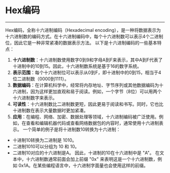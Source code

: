 # Hex编码

---

Hex编码，全称十六进制编码（Hexadecimal encoding），是一种将数据表示为十六进制数的编码方式。在十六进制编码中，每个十六进制数可以表示4个二进制位，因此它是一种非常紧凑的数据表示方法。
以下是十六进制编码的一些基本特点：
1. **十六进制数**：十六进制数使用数字0到9和字母A到F来表示，其中A到F代表了十进制中的10到15。因此，十六进制数系统是基于16的数字系统。
2. **表示范围**：每个十六进制位可以表示从0到F，即十进制中的0到15，相当于4位二进制数（0000到1111）。
3. **数据编码**：在计算机科学中，经常将内存地址、字节序列或其他数据编码为十六进制，因为这样更加直观和易于阅读。例如，一个字节（8位）可以用两个十六进制数字来表示。
4. **可读性**：十六进制数比二进制数更短，因此更易于阅读和书写。同时，它也比十进制数在表示大量数据时更加紧凑。
5. **应用**：在编程、网络、加密、数据处理等领域，十六进制编码被广泛使用。例如，在查看和编辑机器代码或查看网络数据包的内容时，通常使用十六进制表示。
一个简单的例子是将十进制数10转换为十六进制：
- 十进制10转换为二进制是 1010。
- 二进制1010可以分组为 10 和 10。
- 二进制10对应的十六进制是A。
因此，十进制的10在十六进制中是 "A"。
在文本中，十六进制数通常前面会加上前缀 "0x" 来表明这是一个十六进制数，例如 0x1A。在某些编程语言中，十六进制字面量也会使用这样的前缀。